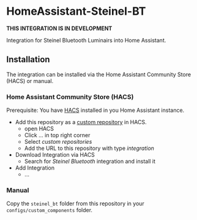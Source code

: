 # HomeAssistant-Steinel-BT

**THIS INTEGRATION IS IN DEVELOPMENT**

Integration for Steinel Bluetooth Luminairs into Home Assistant.

## Installation

The integration can be installed via the Home Assistant Community Store (HACS) or manual.

### Home Assistant Community Store (HACS)

Prerequisite: You have [HACS](https://hacs.xyz/) installed in you Home Assistant instance.

- Add this repository as a [custom repository](https://hacs.xyz/docs/navigation/stores#add-new-repositories) in HACS.
  - open HACS
  - Click ... in top right corner
  - Select *custom repositories*
  - Add the URL to this repository with type *integration*
- Download Integration via HACS
  - Search for *Steinel Bluetooth* integration and install it
- Add Integration
  - ...

### Manual

Copy the `steinel_bt` folder from this repository in your `configs/custom_components` folder.
